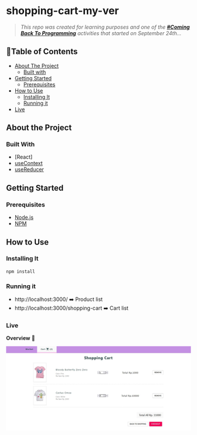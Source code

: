 # shopping-cart-my-ver

> _This repo was created for learning purposes and one of the [_**#Coming Back To Programming**_](https://github.com/xvferdy/beginner-portfolio "Beginner Portfolio") activities that started on September 24th…_

## :round_pushpin:Table of Contents
- [About The Project](#about-the-project)
    - [Built with](#built-with)
- [Getting Started](#getting-started)
    - [Prerequisites](#prerequisites)
- [How to Use](#how-to-use)
    - [Installing It](#installing-it)
    - [Running it](#running-it)
- [Live](#live)

## About the Project

### Built With
- [React]
- [useContext](https://reactjs.org/docs/hooks-reference.html#usecontext)
- [useReducer](https://reactjs.org/docs/hooks-reference.html#usereducer)

## Getting Started
### Prerequisites
- [Node.js](https://nodejs.org/en/)
- [NPM](https://www.npmjs.com/)

## How to Use
### Installing It
```
npm install
```

### Running it
- http://localhost:3000/ ➡️ Product list
- http://localhost:3000/shopping-cart ➡️ Cart list


### Live
**Overview** 🌈
<p align="">
  <img src="./src/assets/overview.jpg">
</p>
